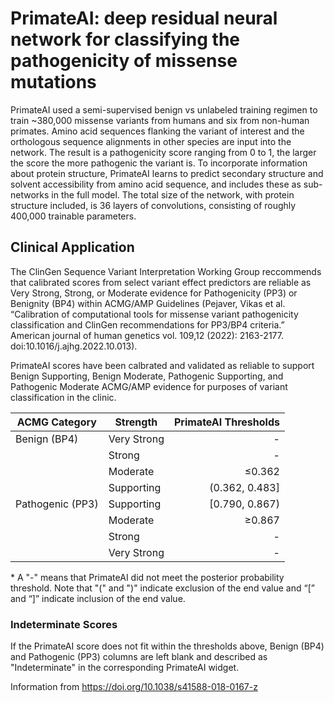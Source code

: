 # PrimateAI: deep residual neural network for classifying the pathogenicity of missense mutations

PrimateAI used a semi-supervised benign vs unlabeled training regimen to train ~380,000 missense variants from humans and six from non-human primates. Amino acid sequences flanking the variant of interest and the orthologous sequence alignments in other species are input into the network. The result is a pathogenicity score ranging from 0 to 1, the larger the score the more pathogenic the variant is. To incorporate information about protein structure, PrimateAI learns to predict secondary structure and solvent accessibility from amino acid sequence, and includes these as sub-networks in the full model. The total size of the network, with protein structure included, is 36 layers of convolutions, consisting of roughly 400,000 trainable parameters.

## Clinical Application

The ClinGen Sequence Variant Interpretation Working Group reccommends that calibrated scores from select variant effect predictors are reliable as Very Strong, Strong, or Moderate evidence for Pathogenicity (PP3) or Benignity (BP4) within ACMG/AMP Guidelines (Pejaver, Vikas et al. “Calibration of computational tools for missense variant pathogenicity classification and ClinGen recommendations for PP3/BP4 criteria.” American journal of human genetics vol. 109,12 (2022): 2163-2177. doi:10.1016/j.ajhg.2022.10.013).

PrimateAI scores have been calbrated and validated as reliable to support Benign Supporting, Benign Moderate, Pathogenic Supporting, and Pathogenic Moderate ACMG/AMP evidence for purposes of variant classification in the clinic.

| ACMG Category    | Strength    | PrimateAI Thresholds |
|------------------|-------------|---------------------:|
| Benign (BP4)     | Very Strong |                    - |
|                  | Strong      |                    - |
|                  | Moderate    |               ≤0.362 |
|                  | Supporting  |       (0.362, 0.483] |
| Pathogenic (PP3) | Supporting  |       [0.790, 0.867) |
|                  | Moderate    |               ≥0.867 |
|                  | Strong      |                    - |
|                  | Very Strong |                    - |

\* A "-" means that PrimateAI did not meet the posterior probability threshold. Note that "(" and ")" indicate exclusion of the end value and “[” and “]” indicate inclusion of the end value.

### Indeterminate Scores

If the PrimateAI score does not fit within the thresholds above, Benign (BP4) and Pathogenic (PP3) columns are left blank and described as "Indeterminate" in the corresponding PrimateAI widget.

Information from https://doi.org/10.1038/s41588-018-0167-z

